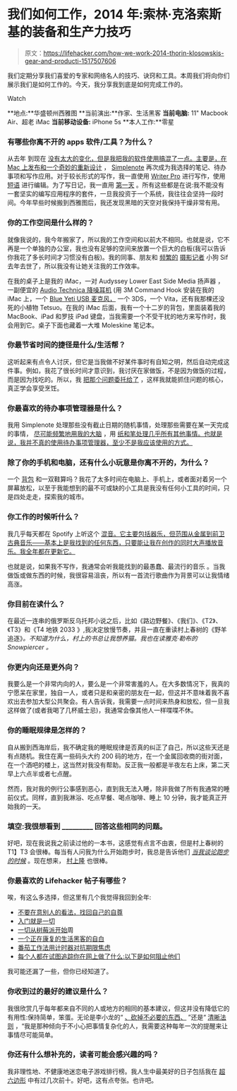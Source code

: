 # 我们如何工作，2014 年:索林·克洛索斯基的装备和生产力技巧

> 原文：<https://lifehacker.com/how-we-work-2014-thorin-klosowskis-gear-and-producti-1517507606>

我们定期分享我们喜爱的专家和网络名人的技巧、诀窍和工具。本周我们将向你们展示我们是如何工作的。今天，我分享我到底是如何完成工作的。

Watch

**地点:**华盛顿州西雅图
**当前演出:**作家、生活黑客
**当前电脑:** 11" Macbook Air、超老 iMac
**当前移动设备:** iPhone 5s
**本人工作:**零星

### 有哪些你离不开的 apps 软件/工具？为什么？

从去年 到现在 [没有太大的变化，但是我把我的软件使用搞混了一点。主要是，在](https://lifehacker.com/how-we-work-thorin-klosowskis-favorite-gear-and-produc-5983391) [Mac 上发布和一个奇妙的重新设计](http://lifehacker.com/simplenote-brings-excellent-synchronized-plaintext-note-1344650241) ， [Simplenote](http://simplenote.com/) 再次成为我选择的笔记、待办事项和写作应用。对于较长形式的写作，我一直使用 [Writer Pro](http://writer.pro/) 进行写作，使用 [短语](https://itunes.apple.com/us/app/phraseology/id484666152?mt=8) 进行编辑。为了写日记，我一直用 [第一天](http://dayoneapp.com/) 。所有这些都是在说:我不能没有一套坚实的编写应用程序的套件，一旦我投资于一个系统，我往往会坚持一段时间。今年早些时候搬到西雅图后，我还发现黑暗的天空对我保持干燥非常有用。

### 你的工作空间是什么样的？

就像我说的，我今年搬家了，所以我的工作空间和以前大不相同。也就是说，它不再是一个单独的办公室，我也没有足够的空间来放置一个巨大的白板(我可以告诉你我花了多长时间才习惯没有白板)。我的同事、朋友和 [频繁的](http://www.youtube.com/watch?feature=player_embedded&v=xu26Hs6-jkE#t=3) [摄影记者](http://youtu.be/eSjFsc_L5SY?t=1m3s) 小狗 Sif 去年去世了，所以我没有让她关注我的工作效率。

在我的桌子上是我的 iMac，一对 Audyssey Lower East Side Media 扬声器 ，一副便宜的 [Audio Technica 降噪耳机](http://www.audio-technica.com/cms/headphones/bbf632b4c1048404/index.html) (用 3M Command Hook 安装在我的 iMac 上，一个 [Blue Yeti USB 麦克风，](http://bluemic.com/yeti/) 一个 3DS，一个 Vita，还有我那棵还没死的小植物 Tetsuo。在我的 iMac 后面，我有一个十二岁的背包，里面装着我的 MacBook、iPad 和罗技 iPad 键盘，当我需要一个不受干扰的地方来写作时，我会用到它。桌子下面也藏着一大堆 Moleskine 笔记本。

### 你最节省时间的捷径是什么/生活帮？

这听起来有点令人讨厌，但它是当我做不好某件事时有自知之明，然后自动完成这件事。例如，我花了很长时间才意识到，我讨厌在家做饭，不是因为做饭的过程，而是因为找吃的。所以，我 [把那个问题委托给了](https://lifehacker.com/how-i-learned-to-like-cooking-by-outsourcing-the-worst-1506962363) ，这样我就能抓住问题的核心，真正学会享受烹饪。

### 你最喜欢的待办事项管理器是什么？

我用 Simplenote 处理那些没有截止日期的随机事情，处理那些需要在某一天完成的事情， [尽可能频繁地用我的大脑](https://lifehacker.com/how-turning-my-to-dos-into-a-story-boosted-my-memory-an-5897418) ，用 [纸和笔处理几乎所有其他事情。也就是说，我并不真的使用待办事项管理器，至少不是我应该使用的方式。](http://lifehacker.com/three-ways-ive-simplified-my-life-using-pen-and-paper-i-5955721)

### 除了你的手机和电脑，还有什么小玩意是你离不开的，为什么？

一个 [背包](http://topodesigns.com/collection/rover-pack/) 和一双鞋算吗？我花了太多时间在电脑上、手机上，或者面对着另一个屏幕放松，以至于我能想到的最不可或缺的小工具是我没有任何小工具的时间，只是四处走走，探索我的城市。

### 你工作的时候听什么？

我几乎每天都在 Spotify 上听这个 [混音。它主要包括器乐，但范围从金属到前卫古典音乐——基本上是我找到的任何东西，只要能让我在创作的同时大声播放音乐。我全年都在更新它。](http://open.spotify.com/user/goodkingthor/playlist/5fLSfBPlZYXvYv4DQHtNGm)

也就是说，如果我不写作，我通常会听我能找到的最愚蠢、最流行的音乐 。当我做饭或做东西的时候，我很容易沮丧，所以有一首流行歌曲作为背景可以让我情绪高涨。

### 你目前在读什么？

在最近一连串的俄罗斯反乌托邦小说之后，比如《路边野餐》、《我们》、《T2》、《T3》和《T4 地铁 2033 》,我决定放慢节奏，并且一直在重读村上春树的《野羊追逐》*。不知道为什么，村上的书总让我想养猫。我也在读雅克·勒布的 *Snowpiercer* 。*

### 你更内向还是更外向？

我要么是一个非常内向的人，要么是一个非常害羞的人。在大多数情况下，我真的宁愿呆在家里，独自一人，或者只是和亲密的朋友在一起，但这并不意味着我不喜欢出去参加大型公共聚会。有人告诉我，我需要一点时间来热身和放松，但一旦我这样做了(或者我喝了几杯威士忌)，我通常会像其他人一样喋喋不休。

### 你的睡眠规律是怎样的？

自从搬到西海岸后，我不确定我的睡眠规律是否真的纠正了自己，所以这些天还是有点随机。我住在离一些码头大约 200 码的地方，在一个金属回收商的街对面，在一个酒吧的楼上，这当然对我没有帮助。反正我一般都是半夜左右上床，第二天早上六点半或者七点醒。

然而，我对我的例行公事感到恶心，直到我无法入睡，除非我做了所有我通常的睡前仪式。同样，直到我淋浴、吃点早餐、喝点咖啡、睡上 10 分钟，我才能真正开始我的一天。

### 填空:我很想看到 _________ 回答这些相同的问题。

好吧，现在我说我之前读过他的一本书，这感觉有点言不由衷，但是村上春树的T1】T3 会很棒。每当有人问我为什么开始跑步时，我总是告诉他们 [*当我谈论跑步的时候*](http://en.wikipedia.org/wiki/What_I_Talk_About_When_I_Talk_About_Running) 。现在想来， [村上隆](http://en.wikipedia.org/wiki/Takashi_Murakami) 也很棒。

### 你最喜欢的 Lifehacker 帖子有哪些？

唉，有这么多选择，但这里有几个我觉得我回到全年:

*   [不要在意别人的看法，找回自己的自尊](http://lifehacker.com/stop-caring-about-what-others-think-and-get-back-your-1493922746)
*   [入门就是一切](http://lifehacker.com/getting-started-is-everything-5892576)
*   [一切从树莓派开始](http://lifehacker.com/a-beginners-guide-to-diying-with-the-raspberry-pi-5976912)周
*   [一个正在康复的生活黑客的自白](http://lifehacker.com/confessions-of-a-recovering-lifehacker-5912815)
*   [番茄工作法用计时器对抗期限焦虑](http://lifehacker.com/the-pomodoro-technique-fights-deadline-anxiety-with-a-t-30951587)
*   [每个人都在试图追踪你在网上做了什么:以下是如何阻止他们](http://lifehacker.com/everyones-trying-to-track-what-you-do-on-the-web-heres-5887140)

我可能还漏了一些，但你已经知道了。

### 你收到过的最好的建议是什么？

我很欣赏几乎每年都来自不同的人或地方的相同的基本建议，但这并没有降低它的有用性:保持简单，笨蛋。无论是李小龙的“ [、砍掉不必要的东西、](https://lifehacker.com/bruce-lees-best-productivity-tricks-1511023470) ”还是“ [清晰法则](http://lifehacker.com/applying-unix-philosophy-to-personal-productivity-349646) ，“我是那种倾向于不小心把事情复杂化的人，我需要这种每年一次的提醒来让事情尽可能简单。

### 你还有什么想补充的，读者可能会感兴趣的吗？

我非理性地、不健康地迷恋电子游戏排行榜。我人生中最美好的日子包括我在 [超六边形](http://superhexagon.com/) 中有过几次前十。好吧，这有点夸张。也许吧。